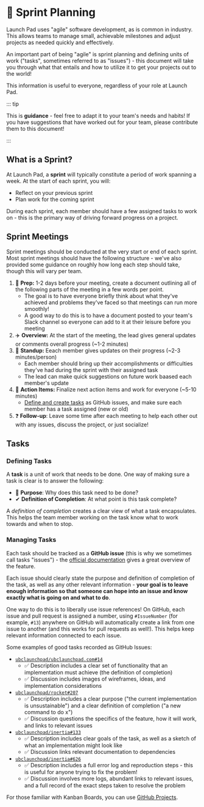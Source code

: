 
# 🏃 Sprint Planning <Badge type="tip" text="updated"/>

Launch Pad uses "agile" software development, as is common in industry. This allows teams to manage small, achievable milestones and adjust projects as needed quickly and effectively.

An important part of being "agile" is sprint planning and defining units of work ("tasks", sometimes referred to as "issues") - this document will take you through what that entails and how to utilize it to get your projects out to the world!

This information is useful to everyone, regardless of your role at Launch Pad.

::: tip

This is **guidance** - feel free to adapt it to your team's needs and habits! If you have suggestions that have worked out for your team, please contribute them to this document!

:::

## What is a Sprint?

At Launch Pad, a **sprint** will typically constitute a period of work spanning a week. At the start of each sprint, you will:

* Reflect on your previous sprint
* Plan work for the coming sprint

During each sprint, each member should have a few assigned tasks to work on - this is the primary way of driving forward progress on a project.

## Sprint Meetings

Sprint meetings should be conducted at the very start or end of each sprint. Most sprint meetings should have the following structure - we've also provided some guidance on roughly how long each step should take, though this will vary per team.

1. 📝 **Prep:** 1-2 days before your meeting, create a document outlining all of the following parts of the meeting in a few words per point.
   * The goal is to have everyone briefly think about what they've achieved and problems they've faced so that meetings can run more smoothly!
   * A good way to do this is to have a document posted to your team's Slack channel so everyone can add to it at their leisure before you meeting
2. ✈️ **Overview:** At the start of the meeting, the lead gives general updates or comments overall progress (~1-2 minutes)
3. 👋 **Standup:** Eeach member gives updates on their progress (~2-3 minutes/person)
    * Each member should bring up their accomplishments or difficulties they've had during the sprint with their assigned task
    * The lead can make quick suggestions on future work baased each member's update
4. 🚀 **Action Items:** Finalize next action items and work for everyone (~5-10 minutes)
    * [Define and create tasks](#tasks) as GitHub issues, and make sure each member has a task assigned (new or old)
5. ❓ **Follow-up**: Leave some time after each meeting to help each other out with any issues, discuss the project, or just socialize!

## Tasks

### Defining Tasks

A **task** is a unit of work that needs to be done. One way of making sure a task is clear is to answer the following:

* 💪 **Purpose**: Why does this task need to be done?
* ✔ **Definition of Completion**: At what point is this task complete?

A *definition of completion* creates a clear view of what a task encapsulates. This helps the team member working on the task know what to work towards and when to stop.

### Managing Tasks

Each task should be tracked as a **GitHub issue** (this is why we sometimes call tasks "issues") - the [official documentation](https://github.com/features/project-management/) gives a great overview of the feature.

Each issue should clearly state the purpose and definition of completion of the task, as well as any other relevant information - **your goal is to leave enough information so that someone can hope into an issue and know exactly what is going on and what to do**.

One way to do this is to liberally use issue references! On GitHub, each issue and pull request is assigned a number, using `#IssueNumber` (for example, `#13`) anywhere on GitHub will automatically create a link from one issue to another (and this works for pull requests as well!). This helps keep relevant information connected to each issue.

Some examples of good tasks recorded as GitHub Issues:

* [`ubclaunchpad/ubclaunchpad.com#14`](https://github.com/ubclaunchpad/ubclaunchpad.com/issues/14)
  * ✅ Description includes a clear set of functionality that an implementation must achieve (the definition of completion)
  * ✅ Discussion includes images of wireframes, ideas, and implementation considerations
* [`ubclaunchpad/rocket#207`](https://github.com/ubclaunchpad/rocket2/issues/207)
  * ✅ Description includes a clear purpose ("the current implementation is unsustainable") and a clear definition of completion ("a new command to do x")
  * ✅ Discussion questions the specifics of the feature, how it will work, and links to relevant issues
* [`ubclaunchpad/inertia#133`](https://github.com/ubclaunchpad/inertia/issues/133)
  * ✅ Description includes clear goals of the task, as well as a sketch of what an implementation might look like
  * ✅ Discussion links relevant documentation to dependencies
* [`ubclaunchpad/inertia#626`](https://github.com/ubclaunchpad/inertia/issues/626)
  * ✅ Description includes a full error log and reproduction steps - this is useful for anyone trying to fix the problem!
  * ✅ Discussion involves more logs, abundant links to relevant issues, and a full record of the exact steps taken to resolve the problem

For those familiar with Kanban Boards, you can use [GitHub Projects](https://help.github.com/en/github/managing-your-work-on-github/about-project-boards).
